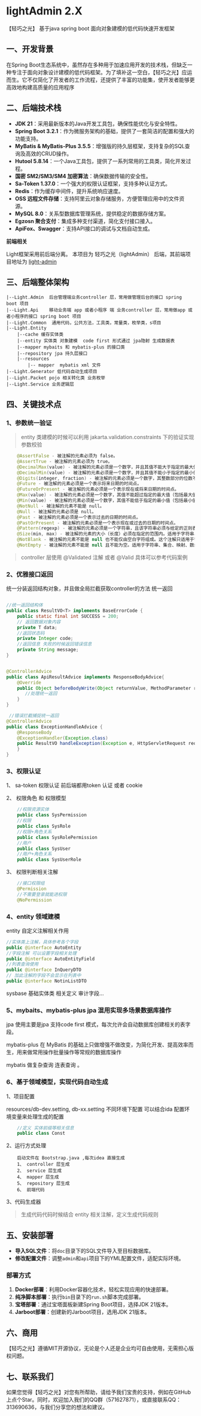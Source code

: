 # lightAdmin 2.X

【轻巧之光】 基于java spring boot 面向对象建模的低代码快速开发框架

## 一、开发背景 

在Spring Boot生态系统中，虽然存在多种用于加速应用开发的技术栈，但缺乏一种专注于面向对象设计建模的低代码框架。为了填补这一空白，【轻巧之光】应运而生。它不仅简化了开发者的工作流程，还提供了丰富的功能集，使开发者能够更高效地构建高质量的应用程序

## 二、后端技术栈

- **JDK 21**：采用最新版本的Java开发工具包，确保性能优化与安全特性。
- **Spring Boot 3.2.1**：作为微服务架构的基础，提供了一套简洁的配置和强大的功能支持。
- **MyBatis & MyBatis-Plus 3.5.5**：增强版的持久层框架，支持复杂的SQL查询及高效的CRUD操作。
- **Hutool 5.8.14**：一个Java工具包，提供了一系列常用的工具类，简化开发过程。
- **国密 SM2/SM3/SM4 加密算法**：确保数据传输的安全性。
- **Sa-Token 1.37.0**：一个强大的权限认证框架，支持多种认证方式。
- **Redis**：作为缓存中间件，提升系统响应速度。
- **OSS 远程文件存储**：支持阿里云对象存储服务，方便管理应用中的文件资源。
- **MySQL 8.0**：关系型数据库管理系统，提供稳定的数据存储方案。
- **Egzosn 聚合支付**：集成多种支付渠道，简化支付接口接入。
- **ApiFox、Swagger**：支持API接口的调试与文档自动生成。

 **前端相关**

Light框架采用前后端分离。 本项目为 轻巧之光（lightAdmin） 后端，其前端项目地址为 [light-admin](https://github.com/Echosong/light)


## 三、后端整体架构
```
|--Light.Admin  后台管理端业务controller 层，常用做管理后台的接口 spring boot 项目
|--Light.Api    移动业务端 app 或者小程序 端 业务controller 层，常用做app 或者小程序的接口 spring boot 项目
|--Light.Common  通用代码，公共方法，工具类，常量类，枚举类，s项目
|--Light.Entity 
    |--cache 缓存实体类
    |--entity 实体类 对象建模  code first 形式通过 jpa隐射 生成数据表
    |--mapper mybaits 和 mybatis-plus 的接口类
    |--repository jpa 持久层接口
    |--resources
        |-- mapper  mybatis xml 文件 
|--Light.Generator 低代码自动生成项目
|--Light.Packet pojo 相关转化类 业务枚举
|--Light.Service 业务逻辑层
```

## 四、关键技术点

### 1、参数统一验证 

> entity 类建模的时候可以利用 jakarta.validation.constraints 下的验证实现参数校验
```java
    @AssertFalse - 被注解的元素必须为 false。
    @AssertTrue - 被注解的元素必须为 true。
    @DecimalMax(value) - 被注解的元素必须是一个数字，并且其值不能大于指定的最大值（包括最大值）。
    @DecimalMin(value) - 被注解的元素必须是一个数字，并且其值不能小于指定的最小值（包括最小值）。
    @Digits(integer, fraction) - 被注解的元素必须是一个数字，其整数部分的位数不超过 integer 指定的位数。
    @Future - 被注解的元素必须是一个表示将来日期的时间点。
    @FutureOrPresent - 被注解的元素必须是一个表示现在或将来日期的时间点。
    @Max(value) - 被注解的元素必须是一个数字，其值不能超过指定的最大值（包括最大值）。
    @Min(value) - 被注解的元素必须是一个数字，其值不能低于指定的最小值（包括最小值）。
    @NotNull - 被注解的元素不能是 null。
    @Null - 被注解的元素必须是 null。
    @Past - 被注解的元素必须是一个表示过去的日期的时间点。
    @PastOrPresent - 被注解的元素必须是一个表示现在或过去的日期的时间点。
    @Pattern(regexp) - 被注解的元素必须是一个字符串，且该字符串必须与给定的正则表达式匹配。
    @Size(min, max) - 被注解的元素的大小（长度）必须在指定的范围内。适用于字符串、集合、数组等。
    @NotBlank - 被注解的元素不能是 null 也不能仅由空白字符组成。这个注解只适用于字符串。
    @NotEmpty - 被注解的元素不能是 null 且不能为空。适用于字符串、集合、映射、数组等
```
> controller 层使用 @Validated 注解 或者 @Valid 具体可以参考代码案例


### 2、优雅接口返回

 统一分装返回结构对象，并且做全局拦截获取controller的方法 统一返回
```java

//统一返回结构体
public class ResultVO<T> implements BaseErrorCode {
    public static final int SUCCESS = 200;
    // 返回数据对象内容
    private T data;
    //返回状态码
    private Integer code;
    //返回信息 失败的时候返回错误信息
    private String message;
}


@ControllerAdvice
public class ApiResultAdvice implements ResponseBodyAdvice{
    @Override
    public Object beforeBodyWrite(Object returnValue, MethodParameter returnType, MediaType selectedContentType, Class selectedConverterType, ServerHttpRequest request, ServerHttpResponse response) {
       //处理统一返回
    }
}

 //错误拦截捕捉统一返回
@ControllerAdvice
public class ExceptionHandleAdvice {
    @ResponseBody
    @ExceptionHandler(Exception.class)
    public ResultVO handleException(Exception e, HttpServletRequest request, HttpServletResponse response) {
    }
}

```

### 3、权限认证

1、 sa-token 权限认证 前后端都用token 认证 或者 cookie

2、 权限角色 和 权限模型

```java
    //权限资源实体
    public class SysPermission
    //权限
    public class SysRole
    //权限+角色关系
    public class SysRolePermission
    //用户
    public class SysUser
    //用户+角色关系
    public class SysUserRole
```
3、 权限判断相关注解
```java
    //接口权限组
    @Permission
    //不需要登录就能进权限
    @NoPermission
```

### 4、entity 领域建模

 entity 自定义注解相关作用

```java
//实体类上注解，具体参考各个字段
public @interface AutoEntity
//字段注解 可以设置字段相关处理
public @interface AutoEntityField 
//列表查询使用
public @interface InQueryDTO
// 加此注解的字段不会显示在列表中
public @interface NotinListDTO
```

sysbase 基础实体类 相关定义 审计字段...

### 5、mybaits、mybatis-plus jpa 混用实现多场景数据库操作

jpa 使用主要是jpa 支持code first 模式，每次允许会自动数据库创建相关的表字段。

mybatis-plus 在 MyBatis 的基础上只做增强不做改变，为简化开发、提高效率而生，用来做常用操作批量操作等常规的数据库操作

mybatis 做复杂查询 连表查询 。


### 6、基于领域模型，实现代码自动生成

1、项目配置

resources/db-dev.setting, db-xx.setting 不同环境下配置 可以结合ida 配置环境变量来处理生成的配置

```java
    //定义 实体前缀等相关信息
    public class Const
```
2、运行方式处理
```text
    启动文件在 Bootstrap.java ,每次idea 直接生成
    1、 controller 层生成
    2、 service 层生成
    4、 mapper 层生成
    5、 repository 层生成
    6、 前端代码
```
3、代码生成器

> 生成代码代码时候结合 entity 相关注解，定义生成代码规则


## 五、安装部署

- **导入SQL文件**：将`doc`目录下的SQL文件导入至目标数据库。
- **修改配置文件**：调整`admin`和`api`项目下的YML配置文件，适配实际环境。

### 部署方式

1. **Docker部署**：利用Docker容器化技术，轻松实现应用的快速部署。
2. **纯净脚本部署**：执行`bin`目录下的`run.sh`脚本完成部署。
3. **宝塔部署**：通过宝塔面板新建Spring Boot项目，选择JDK 21版本。
4. **Jarboot部署**：创建新的Jarboot项目，选用JDK 21版本。

## 六、商用

【轻巧之光】遵循MIT开源协议，无论是个人还是企业均可自由使用，无需担心版权问题。



## 七、联系我们

如果您觉得【轻巧之光】对您有所帮助，请给予我们宝贵的支持，例如在GitHub上点个Star。同时，欢迎加入我们的QQ群（571627871），或直接联系QQ：313690636，与我们分享您的想法和建议。


